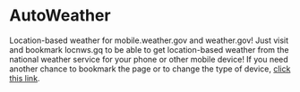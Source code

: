 # AutoWeather
Location-based weather for mobile.weather.gov and weather.gov!
Just visit and bookmark locnws.gq to be able to get location-based weather from the national weather service for your phone or other mobile device!  If you need another chance to bookmark the page or to change the type of device, [click this link](https://spacesaver.github.io/AutoWeather/index.html?ReturningCustomer=false).
